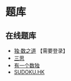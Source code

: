 # 题库

## 在线题库
- [独·数之道](http://www.sudokufans.org.cn/lx/game.index.php?type=4x) 【需要登录】
- [三思](https://www.12634.com/sudoku/sudoku4x4/level5)
- [有一个数独](https://shudu.one/mini-sudoku.php)
- [SUDOKU.HK](https://sudoku.hk/wei-hai-zi-men/)
